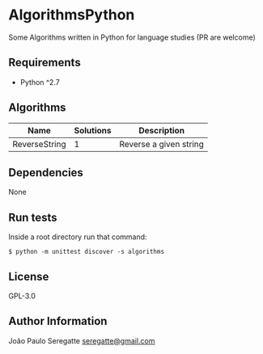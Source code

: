 # AlgorithmsPython

Some Algorithms written in Python for language studies (PR are welcome)

## Requirements

- Python ^2.7

## Algorithms

| Name 						          | Solutions 								            | Description 										                  |
|---------------------------|---------------------------------------|---------------------------------------------------|
| ReverseString			        | 1 								                    | Reverse a given string            								|       

Dependencies
------------

None


Run tests
----------------

Inside a root directory run that command:

```shell
$ python -m unittest discover -s algorithms
```

License
-------

GPL-3.0

Author Information
------------------
João Paulo Seregatte <seregatte@gmail.com>